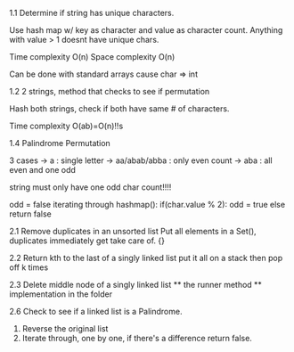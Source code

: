 1.1 Determine if string has unique characters.

Use hash map w/ key as character and value as character count. Anything with value > 1 doesnt have unique chars.

Time complexity O(n)
Space complexity O(n)

Can be done with standard arrays cause char => int

1.2 2 strings, method that checks to see if permutation

Hash both strings, check if both have same # of characters.

Time complexity O(ab)=O(n)!!s

1.4 Palindrome Permutation

3 cases -> a : single letter
        -> aa/abab/abba : only even count
        -> aba : all even and one odd

string must only have one odd char count!!!!

odd = false
iterating through hashmap():
      if(char.value % 2):
        odd = true
      else
          return false

2.1 Remove duplicates in an unsorted list
  Put all elements in a Set(), duplicates immediately get take care of. {}

2.2 Return kth to the last of a singly linked list
  put it all on a stack
  then pop off k times

2.3 Delete middle node of a singly linked list
  ** the runner method **
  implementation in the folder

2.6 Check to see if a linked list is a Palindrome.
  1. Reverse the original list
  2. Iterate through, one by one, if there's a difference return false.
